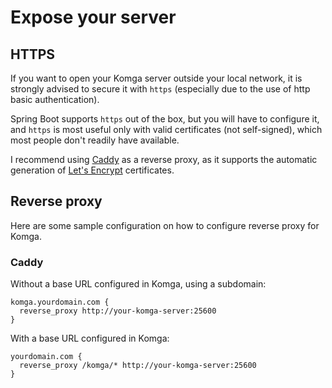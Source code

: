 # Expose your server

## HTTPS

If you want to open your Komga server outside your local network, it is strongly advised to secure it with `https` (especially due to the use of http basic authentication).

Spring Boot supports `https` out of the box, but you will have to configure it, and `https` is most useful only with valid certificates (not self-signed), which most people don't readily have available.

I recommend using [Caddy](https://caddyserver.com/) as a reverse proxy, as it supports the automatic generation of [Let's Encrypt](https://letsencrypt.org/) certificates.

## Reverse proxy

Here are some sample configuration on how to configure reverse proxy for Komga.

### Caddy

Without a base URL configured in Komga, using a subdomain:

```
komga.yourdomain.com {
  reverse_proxy http://your-komga-server:25600
}
```

With a base URL configured in Komga:

```
yourdomain.com {
  reverse_proxy /komga/* http://your-komga-server:25600
}
```
